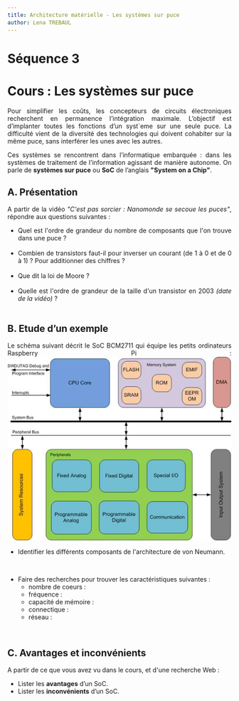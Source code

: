 ```yaml
---
title: Architecture matérielle - Les systèmes sur puce
author: Lena TREBAUL
---
```


<style>
body {
text-align: justify}
</style>

# **Séquence 3**
# Cours : Les systèmes sur puce

Pour simplifier les coûts, les concepteurs de circuits électroniques recherchent en permanence l’intégration maximale. L’objectif est d’implanter toutes les fonctions d’un syst`eme sur une seule puce. La difficulté vient de la diversité des technologies qui doivent cohabiter sur la même puce, sans interférer les unes avec les autres.

Ces systèmes se rencontrent dans l’informatique embarquée : dans les systèmes de traitement de l’information agissant de manière autonome. On parle de **systèmes sur puce** ou **SoC** de l’anglais **"System on a Chip"**.

## A. Présentation

A partir de la vidéo *"C'est pas sorcier : Nanomonde se secoue les puces"*, répondre aux questions suivantes :

- Quel est l'ordre de grandeur du nombre de composants que l'on trouve dans une puce ? <br><br>
- Combien de transistors faut-il pour inverser un courant (de 1 à 0 et de 0 à 1) ? Pour additionner des chiffres ? <br><br>
- Que dit la loi de Moore ?
<br><br>
- Quelle est l'ordre de grandeur de la taille d'un transistor en 2003 *(date de la vidéo)*  ? <br><br>

## B. Etude d’un exemple
Le schéma suivant décrit le SoC BCM2711 qui équipe les petits ordinateurs Raspberry Pi :
![](img/raspberry_pi_schema.jpg)

- Identifier les différents composants de l'architecture de von Neumann.
<br>

- Faire des recherches pour trouver les caractéristiques suivantes :
    - nombre de coeurs :
    - fréquence :
    - capacité de mémoire :
    - connectique :
    - réseau :
<br> 


## C. Avantages et inconvénients
A partir de ce que vous avez vu dans le cours, et d'une recherche Web :  
- Lister les **avantages** d’un SoC.  
- Lister les **inconvénients** d’un SoC.  